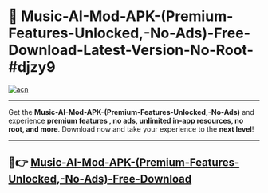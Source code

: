 # 🚀 Music-AI-Mod-APK-(Premium-Features-Unlocked,-No-Ads)-Free-Download-Latest-Version-No-Root-#djzy9

[![acn](https://i.imgur.com/BIQs5tu.png)](https://hapymods.com?title=Music+AI+Mod+APK+(Premium+Features+Unlocked,+No+Ads)&ref=djzy9)

---

Get the **Music-AI-Mod-APK-(Premium-Features-Unlocked,-No-Ads)** and experience **premium features , no ads, unlimited in-app resources, no root, and more**. Download now and take your experience to the **next level**!

---

## 🤖👉 [Music-AI-Mod-APK-(Premium-Features-Unlocked,-No-Ads)-Free-Download](https://hapymods.com?title=Music+AI+Mod+APK+(Premium+Features+Unlocked,+No+Ads)&ref=djzy9)